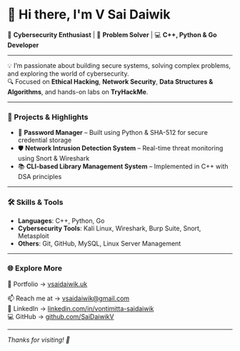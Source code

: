 # 👋 Hi there, I'm V Sai Daiwik

🔐 **Cybersecurity Enthusiast** | 🧠 **Problem Solver** | 💻 **C++, Python & Go Developer**

---

💡 I’m passionate about building secure systems, solving complex problems, and exploring the world of cybersecurity.  
🔍 Focused on **Ethical Hacking**, **Network Security**, **Data Structures & Algorithms**, and hands-on labs on **TryHackMe**.

---

### 🚀 Projects & Highlights

- 🔐 **Password Manager** – Built using Python & SHA-512 for secure credential storage  
- 🛡️ **Network Intrusion Detection System** – Real-time threat monitoring using Snort & Wireshark  
- 📚 **CLI-based Library Management System** – Implemented in C++ with DSA principles

---

### 🛠️ Skills & Tools

- **Languages**: C++, Python, Go  
- **Cybersecurity Tools**: Kali Linux, Wireshark, Burp Suite, Snort, Metasploit  
- **Others**: Git, GitHub, MySQL, Linux Server Management

---

### 🌐 Explore More

📂 Portfolio → [vsaidaiwik.uk](https://vsaidaiwik.uk)

📫 Reach me at → vsaidaiwik@gmail.com  
🔗 LinkedIn → [linkedin.com/in/vontimitta-saidaiwik](https://www.linkedin.com/in/vontimitta-saidaiwik)  
💻 GitHub → [github.com/SaiDaiwikV](https://github.com/SaiDaiwikV)

---

_Thanks for visiting! 🚀_
